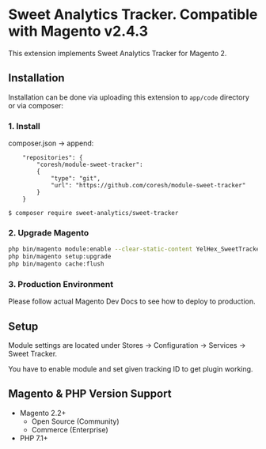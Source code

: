 # Sweet Analytics Tracker. Compatible with Magento v2.4.3

This extension implements Sweet Analytics Tracker for Magento 2.

## Installation

Installation can be done via uploading this extension to `app/code` directory or via composer:

### 1. Install
composer.json -> append:
```
    "repositories": {
        "coresh/module-sweet-tracker":
        {
            "type": "git",
            "url": "https://github.com/coresh/module-sweet-tracker"
        }
    }
```

```
$ composer require sweet-analytics/sweet-tracker
```

### 2. Upgrade Magento
```bash
php bin/magento module:enable --clear-static-content YelHex_SweetTracker
php bin/magento setup:upgrade
php bin/magento cache:flush
```

### 3. Production Environment
Please follow actual Magento Dev Docs to see how to deploy to production.

## Setup
Module settings are located under Stores -> Configuration -> Services -> Sweet Tracker.

You have to enable module and set given tracking ID to get plugin working. 

## Magento & PHP Version Support

* Magento 2.2+
  * Open Source (Community)
  * Commerce (Enterprise)
* PHP 7.1+
